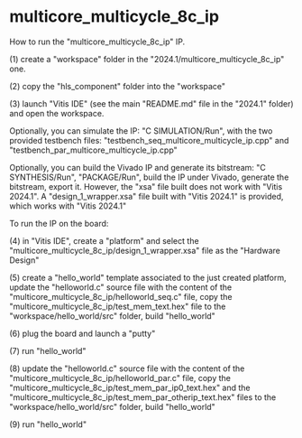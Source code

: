# multicore_multicycle_8c_ip

How to run the "multicore_multicycle_8c_ip" IP.

(1) create a "workspace" folder in the "2024.1/multicore_multicycle_8c_ip" one.

(2) copy the "hls_component" folder into the "workspace"

(3) launch "Vitis IDE" (see the main "README.md" file in the "2024.1" folder) and open the workspace.

Optionally, you can simulate the IP: "C SIMULATION/Run", with the two provided testbench files: "testbench_seq_multicore_multicycle_ip.cpp" and "testbench_par_multicore_multicycle_ip.cpp" 

Optionally, you can build the Vivado IP and generate its bitstream: "C SYNTHESIS/Run", "PACKAGE/Run", build the IP under Vivado, generate the bitstream, export it. However, the "xsa" file built does not work with "Vitis 2024.1". A "design_1_wrapper.xsa" file built with "Vitis 2024.1" is provided, which works with "Vitis 2024.1"

To run the IP on the board:

(4) in "Vitis IDE", create a "platform" and select the "multicore_multicycle_8c_ip/design_1_wrapper.xsa" file as the "Hardware Design"

(5) create a "hello_world" template associated to the just created platform, update the "helloworld.c" source file with the content of the "multicore_multicycle_8c_ip/helloworld_seq.c" file, copy the "multicore_multicycle_8c_ip/test_mem_text.hex" file to the "workspace/hello_world/src" folder, build "hello_world"

(6) plug the board and launch a "putty"

(7) run "hello_world"

(8) update the "helloworld.c" source file with the content of the "multicore_multicycle_8c_ip/helloworld_par.c" file, copy the "multicore_multicycle_8c_ip/test_mem_par_ip0_text.hex" and the "multicore_multicycle_8c_ip/test_mem_par_otherip_text.hex" files to the "workspace/hello_world/src" folder, build "hello_world"

(9) run "hello_world"

